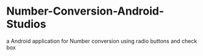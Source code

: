 # Number-Conversion-Android-Studios
a Android application for Number conversion using radio buttons and check box
